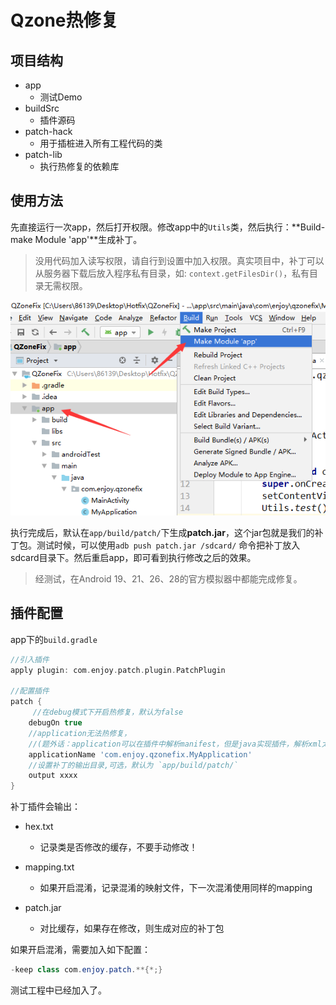 # Qzone热修复

## 项目结构

- app
  - 测试Demo
- buildSrc
  - 插件源码
- patch-hack
  - 用于插桩进入所有工程代码的类
- patch-lib
  - 执行热修复的依赖库


## 使用方法

先直接运行一次app，然后打开权限。修改app中的`Utils`类，然后执行：**Build-make Module 'app'**生成补丁。

> 没用代码加入读写权限，请自行到设置中加入权限。真实项目中，补丁可以从服务器下载后放入程序私有目录，如: `context.getFilesDir()`，私有目录无需权限。

![生成补丁](img\生成补丁.png)

执行完成后，默认在`app/build/patch/`下生成**patch.jar**，这个jar包就是我们的补丁包。测试时候，可以使用`adb push patch.jar /sdcard/` 命令把补丁放入sdcard目录下。然后重启app，即可看到执行修改之后的效果。

> 经测试，在Android 19、21、26、28的官方模拟器中都能完成修复。



## 插件配置

app下的`build.gradle`

```groovy
//引入插件
apply plugin: com.enjoy.patch.plugin.PatchPlugin

//配置插件
patch {
     //在debug模式下开启热修复，默认为false
    debugOn true 
    //application无法热修复，
    //(题外话：application可以在插件中解析manifest，但是java实现插件，解析xml太麻烦了，如果是groovy实现的很简单)
    applicationName 'com.enjoy.qzonefix.MyApplication' 
    //设置补丁的输出目录,可选，默认为 `app/build/patch/`
    output xxxx
}

```

补丁插件会输出：

- hex.txt

  - 记录类是否修改的缓存，不要手动修改！

- mapping.txt

  - 如果开启混淆，记录混淆的映射文件，下一次混淆使用同样的mapping

- patch.jar

  - 对比缓存，如果存在修改，则生成对应的补丁包

  

如果开启混淆，需要加入如下配置：

```java
-keep class com.enjoy.patch.**{*;}
```

测试工程中已经加入了。
